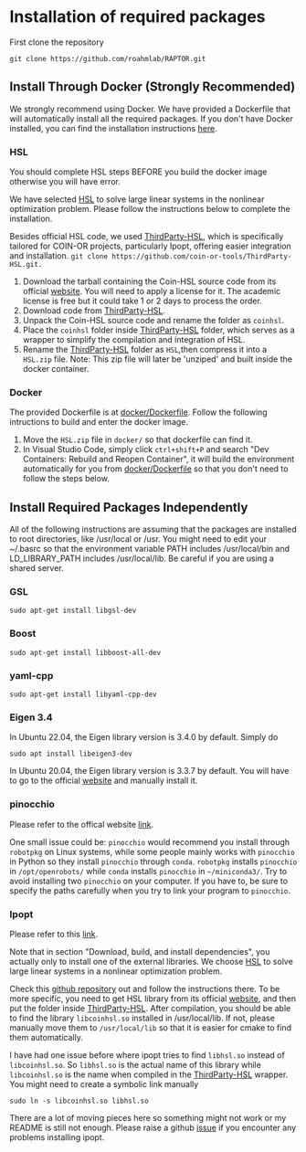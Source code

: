 # Installation of required packages

First clone the repository
```
git clone https://github.com/roahmlab/RAPTOR.git
```

## Install Through Docker (Strongly Recommended)

We strongly recommend using Docker. We have provided a Dockerfile that will automatically install all the required packages. If you don't have Docker installed, you can find the installation instructions [here](https://docs.docker.com/engine/install/ubuntu/#install-using-the-repository).

### HSL
You should complete HSL steps BEFORE you build the docker image otherwise you will have error.

We have selected [HSL](https://www.hsl.rl.ac.uk/) to solve large linear systems in the nonlinear optimization problem. 
Please follow the instructions below to complete the installation.

Besides official HSL code, we used [ThirdParty-HSL](https://github.com/coin-or-tools/ThirdParty-HSL), which is specifically tailored for COIN-OR projects, particularly Ipopt, offering easier integration and installation.
    ```
    git clone https://github.com/coin-or-tools/ThirdParty-HSL.git. 
    ```
1. Download the tarball containing the Coin-HSL source code from its official [website](https://licences.stfc.ac.uk/product/coin-hsl). You will need to apply a license for it. The academic license is free but it could take 1 or 2 days to process the order.
2. Download code from [ThirdParty-HSL](https://github.com/coin-or-tools/ThirdParty-HSL).
3. Unpack the Coin-HSL source code and rename the folder as `coinhsl`.
4. Place the `coinhsl` folder inside [ThirdParty-HSL](https://github.com/coin-or-tools/ThirdParty-HSL) folder, which serves as a wrapper to simplify the compilation and integration of HSL.
5. Rename the [ThirdParty-HSL](https://github.com/coin-or-tools/ThirdParty-HSL) folder as `HSL`,then compress it into a `HSL.zip` file. Note: This zip file will later be 'unziped' and built inside the docker container.

### Docker
The provided Dockerfile is at [docker/Dockerfile](../docker/Dockerfile). 
Follow the following intructions to build and enter the docker image.

1. Move the `HSL.zip` file in `docker/` so that dockerfile can find it.
2. In Visual Studio Code, simply click `ctrl+shift+P` and search "Dev Containers: Rebuild and Reopen Container", it will build the environment automatically for you from [docker/Dockerfile](../docker/Dockerfile) so that you don't need to follow the steps below.

## Install Required Packages Independently
All of the following instructions are assuming that the packages are installed to root directories,
like /usr/local or /usr.
You might need to edit your ~/.basrc so that the environment variable PATH includes /usr/local/bin and
LD_LIBRARY_PATH includes /usr/local/lib.
Be careful if you are using a shared server.

### GSL
```shell
sudo apt-get install libgsl-dev
```

### Boost
```shell
sudo apt-get install libboost-all-dev
```

### yaml-cpp
```shell
sudo apt-get install libyaml-cpp-dev
```

<!-- ### urdfdom
```shell
sudo apt-get install liburdfdom-dev
``` -->

### Eigen 3.4
In Ubuntu 22.04, the Eigen library version is 3.4.0 by default. Simply do
```shell
sudo apt install libeigen3-dev
```
In Ubuntu 20.04, the Eigen library version is 3.3.7 by default.
You will have to go to the official [website](https://eigen.tuxfamily.org/index.php?title=3.4) and manually install it.

### pinocchio
Please refer to the offical website [link](https://stack-of-tasks.github.io/pinocchio/download.html).

One small issue could be: `pinocchio` would recommend you install through `robotpkg` on Linux systems, while some people mainly works with `pinocchio` in Python so they install `pinocchio` through `conda`.
`robotpkg` installs `pinocchio` in `/opt/openrobots/` while `conda` installs `pinocchio` in `~/miniconda3/`.
Try to avoid installing two `pinocchio` on your computer.
If you have to, be sure to specify the paths carefully when you try to link your program to `pinocchio`.

### Ipopt
Please refer to this [link](https://coin-or.github.io/Ipopt/INSTALL.html).

Note that in section "Download, build, and install dependencies", you actually only to install one of the external libraries.
We choose [HSL](https://www.hsl.rl.ac.uk/) to solve large linear systems in a nonlinear optimization problem.

Check this [github repository](https://github.com/coin-or-tools/ThirdParty-HSL) out and follow the instructions there.
To be more specific, you need to get HSL library from its official [website](https://www.hsl.rl.ac.uk/), 
and then put the folder inside [ThirdParty-HSL](https://github.com/coin-or-tools/ThirdParty-HSL).
After compilation, you should be able to find the library `libcoinhsl.so` installed in /usr/local/lib.
If not, please manually move them to `/usr/local/lib` so that it is easier for cmake to find them automatically.

I have had one issue before where ipopt tries to find `libhsl.so` instead of `libcoinhsl.so`. 
So `libhsl.so` is the actual name of this library while `libcoinhsl.so` is the name when compiled in the [ThirdParty-HSL](https://github.com/coin-or-tools/ThirdParty-HSL) wrapper.
You might need to create a symbolic link manually 
```shell
sudo ln -s libcoinhsl.so libhsl.so
```
There are a lot of moving pieces here so something might not work or my README is still not enough.
Please raise a github [issue](https://github.com/roahmlab/RAPTOR/issues) if you encounter any problems installing ipopt.